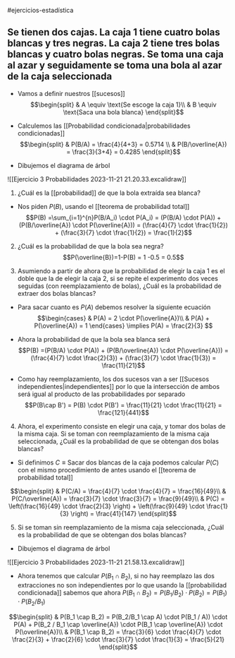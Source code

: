 #ejercicios-estadística 

## Se tienen dos cajas. La caja 1 tiene cuatro bolas blancas y tres negras. La caja 2 tiene tres bolas blancas y cuatro bolas negras. Se toma una caja al azar y seguidamente se toma una bola al azar de la caja seleccionada

- Vamos a definir nuestros [[sucesos]]
$$\begin{split}
	& A \equiv \text{Se escoge la caja 1}\\
	& B \equiv \text{Saca una bola blanca}
\end{split}$$
- Calculemos las [[Probabilidad condicionada|probabilidades condicionadas]]
$$\begin{split}
	& P(B/A) = \frac{4}{4+3} = 0.5714 \\
	& P(B/\overline{A}) = \frac{3}{3+4} = 0.4285
\end{split}$$

- Dibujemos el diagrama de árbol

![[Ejercicio 3 Probabilidades 2023-11-21 21.20.33.excalidraw]]

1. ¿Cuál es la [[probabilidad]] de que la bola extraída sea blanca?

- Nos piden $P(B)$, usando el [[teorema de probabilidad total]]
$$P(B) =\sum_{i=1}^{n}P(B/A_i) \cdot P(A_i) = (P(B/A) \cdot P(A)) + (P(B/\overline{A}) \cdot P(\overline{A})) = (\frac{4}{7} \cdot \frac{1}{2}) + (\frac{3}{7} \cdot \frac{1}{2}) = \frac{1}{2}$$

2. ¿Cuál es la probabilidad de que la bola sea negra?
$$P(\overline{B})=1-P(B) = 1 -0.5 = 0.5$$

3. Asumiendo a partir de ahora que la probabilidad de elegir la caja 1 es el doble que la de elegir la caja 2, si se repite el experimento dos veces seguidas (con reemplazamiento de bolas), ¿Cuál es la probabilidad de extraer dos bolas blancas?

- Para sacar cuanto es $P(A)$ debemos resolver la siguiente ecuación 
$$\begin{cases}
	& P(A) = 2 \cdot P(\overline{A})\\
	& P(A) + P(\overline{A}) = 1
\end{cases} \implies P(A) = \frac{2}{3} $$

- Ahora la probabilidad de que la bola sea blanca será
$$P(B) =(P(B/A) \cdot P(A)) + (P(B/\overline{A}) \cdot P(\overline{A})) = (\frac{4}{7} \cdot \frac{2}{3}) + (\frac{3}{7} \cdot \frac{1}{3}) = \frac{11}{21}$$

- Como hay reemplazamiento, los dos sucesos van a ser [[Sucesos independientes|independientes]] por lo que la intersección de ambos será igual al producto de las probabilidades por separado
$$P(B\cap B') = P(B) \cdot P(B') = \frac{11}{21} \cdot \frac{11}{21} = \frac{121}{441}$$

4. Ahora, el experimento consiste en elegir una caja, y tomar dos bolas de la misma caja. Si se toman con reemplazamiento de la misma caja seleccionada, ¿Cuál es la probabilidad de que se obtengan dos bolas blancas?

- Si definimos $C \equiv \text{Sacar dos blancas de la caja}$ podemos calcular $P(C)$ con el mismo procedimiento de antes usando el [[teorema de probabilidad total]]

$$\begin{split}
	& P(C/A) = \frac{4}{7} \cdot \frac{4}{7} = \frac{16}{49}\\
	& P(C/\overline{A}) = \frac{3}{7} \cdot \frac{3}{7} = \frac{9}{49}\\
	& P(C) = \left(\frac{16}{49} \cdot \frac{2}{3} \right) + \left(\frac{9}{49} \cdot \frac{1}{3} \right) = \frac{41}{147}
\end{split}$$

5. Si se toman sin reemplazamiento de la misma caja seleccionada, ¿Cuál es la probabilidad de que se obtengan dos bolas blancas?

- Dibujemos el diagrama de árbol

![[Ejercicio 3 Probabilidades 2023-11-21 21.58.13.excalidraw]]

- Ahora tenemos que calcular $P(B_1 \cap B_2)$, si no hay reemplazo las dos extracciones no son independientes por lo que usando la [[probabilidad condicionada]]  sabemos que ahora $P(B_1 \cap B_2) = P(B_1 / B_2) \cdot P(B_2) = P(B_1) \cdot P(B_2 / B_1)$

$$\begin{split}
	& P(B_1 \cap B_2) = P(B_2/B_1 \cap A) \cdot P(B_1 / A)) \cdot P(A) + P(B_2 / B_1 \cap \overline{A}) \cdot P(B_1 \cap \overline{A}) \cdot P(\overline{A})\\
	& P(B_1 \cap B_2) = \frac{3}{6} \cdot \frac{4}{7} \cdot \frac{2}{3} + \frac{2}{6} \cdot \frac{3}{7} \cdot \frac{1}{3} = \frac{5}{21}
\end{split}$$